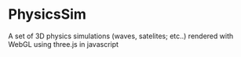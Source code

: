 # PhysicsSim
A set of 3D physics simulations (waves, satelites; etc..) rendered with WebGL using three.js in javascript
